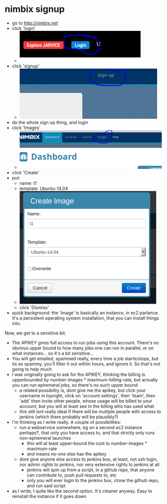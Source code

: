 # nimbix signup

- go to http://nimbix.net
- click 'login'
  - ![click login](docs/img/nimbixlogin.png?raw=true)
- click 'signup'
  - ![click signup](docs/img/nimbixsignup.png?raw=true)
- do the whole sign up thing, and login
- click 'Images'
  - ![click images](docs/img/nimbiximages.png?raw=true)
- click 'Create'
- put:
  - name: t1
  - template: Ubuntu-14.04
  - ![create image](docs/img/nimbixcreateimage.png?raw=true)
  - click 'Dismiss'
- quick background: the 'image' is basically an instance, in ec2 parlance.  It's a persistent operating system
installation, that you can install things into.

Now, we get to a sensitive bit.
- The APIKEY gives full access to run jobs using this account.  There's no
obvious upper bound to how many jobs one can run in parallel, or on what instances... so it's a bit
sensitive...
- You will get emailed, spammed really, every time a job starts/stops, but its so spammy, you'll filter it
out within hours, and ignore it.  So that's not going to help much
- I was originally going to ask for the APIKEY, thinking the billing is upperbounded by number-images *
maximum-billing-rate, but actually you can run ephemeral jobs, so there's no such upper bound
  - a related possibility is, dont give me the apikey, but click your username in topright, click on 'account settings',
then 'team', then 'add' then invite other people, whose usage will be billed to your account, but you will at 
least see in the billing who has used what
  - this still isnt really ideal if there will be multiple people with access to jenkins (which there probably
  will be plausibly?)
- I'm thinking as I write really.  A couple of possibilities:
  - run a webservice somewhere, eg on a second ec2 instance perhaps?, that only you
  have access to, and that strictly only runs non-ephemeral launches
    - this will at least upper-bound the cost to number-images * maximum-rate
    - and means no-one else has the apikey
  - dont give anyone else access to jenkins box, at least, not ssh login, nor admin rights to jenkins, nor
  very extensive rights to jenkins at all
     - jenkins will spin up from a script, in a github repo, that anyone can contribute to, push pull requests to, etc
     - only you will ever login to the jenkins box, clone the github repo, and run said script
- as I write, I quite like the second option.  It's cleaner anyway.  Easy to reinstall the instance if it goes down

